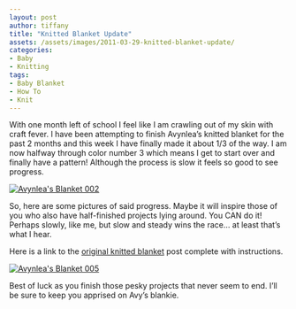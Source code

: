 ```yaml
---
layout: post
author: tiffany
title: "Knitted Blanket Update"
assets: /assets/images/2011-03-29-knitted-blanket-update/
categories: 
- Baby
- Knitting
tags: 
- Baby Blanket
- How To
- Knit
---
```


With one month left of school I feel like I am crawling out of my skin with craft fever. I have been attempting to finish Avynlea’s knitted blanket for the past 2 months and this week I have finally made it about 1/3 of the way. I am now halfway through color number 3 which means I get to start over and finally have a pattern! Although the process is slow it feels so good to see progress.

[![](jekyll_uploads/2011/03/Avynleas-Blanket-002-575x431.jpg "Avynlea's Blanket 002")](http://www.sweetpeonies.com/2011/03/knitted-blanket-update/avynleas-blanket-002/)

So, here are some pictures of said progress. Maybe it will inspire those of you who also have half-finished projects lying around. You CAN do it! Perhaps slowly, like me, but slow and steady wins the race… at least that’s what I hear.

Here is a link to the [original knitted blanket](http://thekitchencurtain.blogspot.com/2011/02/knitted-blanket-for-avynlea.html) post complete with instructions.

[![](jekyll_uploads/2011/03/Avynleas-Blanket-005-575x431.jpg "Avynlea's Blanket 005")](http://www.sweetpeonies.com/2011/03/knitted-blanket-update/avynleas-blanket-005/)

Best of luck as you finish those pesky projects that never seem to end. I’ll be sure to keep you apprised on Avy’s blankie.